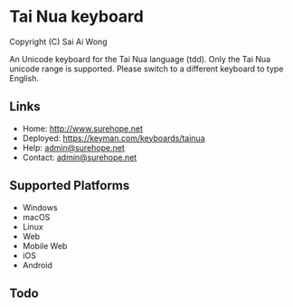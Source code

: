 Tai Nua  keyboard
=====================

Copyright (C) Sai Ai Wong

An Unicode keyboard for the Tai Nua language (tdd). Only the Tai Nua unicode range is supported.
Please switch to a different keyboard to type English.

Links
-----

 * Home:     <http://www.surehope.net>
 * Deployed: https://keyman.com/keyboards/tainua
 * Help:     <admin@surehope.net>
 * Contact:  <admin@surehope.net>

Supported Platforms
-------------------
 * Windows
 * macOS
 * Linux
 * Web
 * Mobile Web
 * iOS
 * Android

Todo
----
